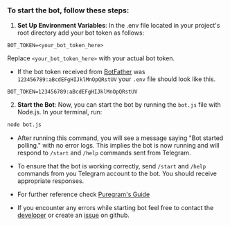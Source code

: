### To start the bot, follow these steps:

1. **Set Up Environment Variables**: In the .env file located in your project's root directory add your bot token as follows:

```env
BOT_TOKEN=<your_bot_token_here>
```

Replace `<your_bot_token_here>` with your actual bot token.

- If the bot token received from [BotFather](https://t.me/botfather) was `123456789:aBcdEFgHIJklMnOpQRstUV` your `.env` file should look like this.

```env
BOT_TOKEN=123456789:aBcdEFgHIJklMnOpQRstUV
```

2. **Start the Bot**: Now, you can start the bot by running the `bot.js` file with Node.js. In your terminal, run:

```bash
node bot.js
```

- After running this command, you will see a message saying "Bot started polling." with no error logs. This implies the bot is now running and will respond to `/start` and `/help` commands sent from Telegram.

- To ensure that the bot is working correctly, send `/start` and `/help` commands from you Telegram account to the bot. You should receive appropriate responses. 

- For further reference check [Puregram's Guide](https://github.com/nitreojs/puregram)

- If you encounter any errors while starting bot feel free to contact the [developer]((https://t.me/dododoyo)) or create an [issue](https://github.com/dododoyo/create-bot-template/issues) on github.
